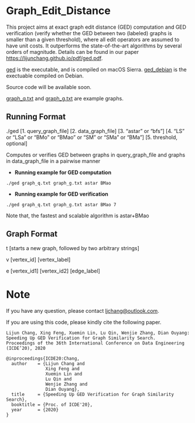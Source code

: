 # Graph_Edit_Distance

This project aims at exact graph edit distance (GED) computation and GED verification (verify whether the GED between two  (labeled) graphs is smaller than a given threshold), where all edit operators are assumed to have unit costs. It outperforms the state-of-the-art algorithms by several orders of magnitude. Details can be found in our paper https://lijunchang.github.io/pdf/ged.pdf.

[ged](ged) is the executable, and is compiled on macOS Sierra. [ged_debian](ged_debian) is the exectuable compiled on Debian. 

Source code will be available soon.

[graph_q.txt](graph_q.txt) and [graph_g.txt](graph_g.txt) are example graphs.

## Running Format 
./ged [1. query_graph_file] [2. data_graph_file] [3. “astar” or “bfs”] [4. “LS” or “LSa” or “BMo” or “BMao” or “SM” or “SMa” or “BMa”] [5. threshold, optional]

Computes or verifies GED between graphs in query_graph_file and graphs in data_graph_file in a pairwise manner

* **Running example for GED computation**
```
./ged graph_q.txt graph_g.txt astar BMao
```
* **Running example for GED verification**
```
./ged graph_q.txt graph_g.txt astar BMao 7
```
Note that, the fastest and scalable algorithm is astar+BMao

## Graph Format
t [starts a new graph, followed by two arbitrary strings]

v [vertex_id] [vertex_label]

e [vertex_id1] [vertex_id2] [edge_label]

# Note
If you have any question, please contact ljchang@outlook.com.

If you are using this code, please kindly cite the following paper.
```
Lijun Chang, Xing Feng, Xuemin Lin, Lu Qin, Wenjie Zhang, Dian Ouyang:
Speeding Up GED Verification for Graph Similarity Search.
Proceedings of the 36th International Conference on Data Engineering (ICDE’20), 2020
```

```
@inproceedings{ICDE20:Chang,
  author    = {Lijun Chang and
               Xing Feng and
               Xuemin Lin and
               Lu Qin and
               Wenjie Zhang and
               Dian Ouyang},
  title     = {Speeding Up GED Verification for Graph Similarity Search},
  booktitle = {Proc. of ICDE'20},
  year      = {2020}
}
```
